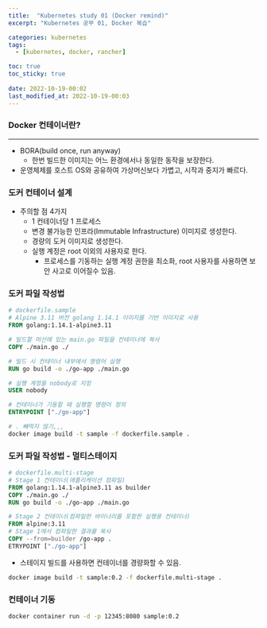 ```yaml
---
title:  "Kubernetes study 01 (Docker remind)"
excerpt: "Kubernetes 공부 01, Docker 복습"

categories: kubernetes
tags:
  - [kubernetes, docker, rancher]

toc: true
toc_sticky: true
 
date: 2022-10-19-00:02
last_modified_at: 2022-10-19-00:03
---
```

### Docker 컨테이너란?
* * *
- BORA(build once, run anyway)
  - 한번 빌드한 이미지는 어느 환경에서나 동일한 동작을 보장한다.
- 운영체제를 호스트 OS와 공유하여 가상머신보다 가볍고, 시작과 중지가 빠르다.

### 도커 컨테이너 설계
- 주의할 점 4가지
  - 1 컨테이너당 1 프로세스
  - 변경 불가능한 인프라(Immutable Infrastructure) 이미지로 생성한다.
  - 경량의 도커 이미지로 생성한다.
  - 실행 계정은 root 이외의 사용자로 한다.
    - 프로세스를 기동하는 실행 계정 권한을 최소화, root 사용자를 사용하면 보안 사고로 이어질수 있음.

### 도커 파일 작성법
```dockerfile
# dockerfile.sample
# Alpine 3.11 버전 golang 1.14.1 이미지를 기반 이미지로 사용
FROM golang:1.14.1-alpine3.11

# 빌드할 머신에 있는 main.go 파일을 컨테이너에 복사
COPY ./main.go ./

# 빌드 시 컨테이너 내부에서 명령어 실행
RUN go build -o ./go-app ./main.go

# 실행 계정을 nobody로 지정
USER nobody

# 컨테이너가 기동할 때 실행할 명령어 정의
ENTRYPOINT ["./go-app"]
```

```bash
# . 빼먹지 않기,,,
docker image build -t sample -f dockerfile.sample .
```
### 도커 파일 작성법 - 멀티스테이지
```dockerfile
# dockerfile.multi-stage
# Stage 1 컨테이너(애플리케이션 컴파일)
FROM golang:1.14.1-alpine3.11 as builder
COPY ./main.go ./
RUN go build -o ./go-app ./main.go

# Stage 2 컨테이너(컴파일한 바이너리를 포함한 실행용 컨테이너)
FROM alpine:3.11
# Stage 1에서 컴파일한 결과물 복사
COPY --from=builder /go-app .
ETRYPOINT ["./go-app"]
```
- 스테이지 빌드를 사용하면 컨테이너를 경량화할 수 있음.

```bash
docker image build -t sample:0.2 -f dockerfile.multi-stage .
```

### 컨테이너 기동

```bash
docker container run -d -p 12345:8080 sample:0.2
```